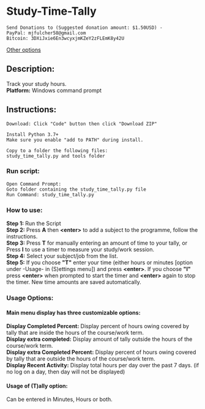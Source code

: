 # Study-Time-Tally

    Send Donations to (Suggested donation amount: $1.50USD) -
    PayPal: mjfulcher58@gmail.com
    Bitcoin: 3DXiJxie6En3wcyxjmKZeY2zFLEmK8y42U
[Other options](http://michaelfulcher.yolasite.com/other-crypto-donation-options.php)

## Description:
Track your study hours.  
**Platform:** Windows command prompt

## Instructions:
    Download: Click "Code" button then click "Download ZIP"
    
    Install Python 3.7+  
    Make sure you enable "add to PATH" during install.
        
    Copy to a folder the following files:
    study_time_tally.py and tools folder
    
### Run script:
    Open Command Prompt:
    Goto folder containing the study_time_tally.py file
    Run Command: study_time_tally.py

### How to use:
**Step 1:** Run the Script  
**Step 2:** Press **A** then **<****enter****>** to add a subject to the programme, follow the instructions.  
**Step 3:** Press **T** for manually entering an amount of time to your tally, or Press **I** to use a timer to measure your study/work session.  
**Step 4:** Select your subject/job from the list.  
**Step 5:** If you choose **"T"** enter your time (either hours or minutes [option under -Usage- in (S)ettings menu]) and press **<****enter****>**. If you choose **"I"** press **<****enter****>** when prompted to start the timer and **<****enter****>** again to stop the timer.  New time amounts are saved automatically.

### Usage Options:
#### Main menu display has three customizable options:  
**Display Completed Percent:** Display percent of hours owing covered by tally that are inside the hours of the course/work term.  
**Display extra completed:** Display amount of tally outside the hours of the course/work term.  
**Display extra Completed Percent:** Display percent of hours owing covered by tally that are outside the hours of the course/work term.  
**Display Recent Activity:** Display total hours per day over the past 7 days. (if no log on a day, then day will not be displayed)
    
#### Usage of (T)ally option:
Can be entered in Minutes, Hours or both.
